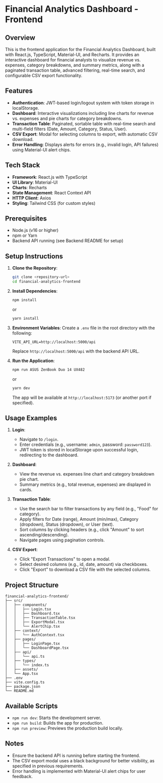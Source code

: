 # Financial Analytics Dashboard - Frontend

## Overview

This is the frontend application for the Financial Analytics Dashboard, built with React.js, TypeScript, Material-UI, and Recharts. It provides an interactive dashboard for financial analysts to visualize revenue vs. expenses, category breakdowns, and summary metrics, along with a paginated transaction table, advanced filtering, real-time search, and configurable CSV export functionality.

## Features

- **Authentication**: JWT-based login/logout system with token storage in localStorage.
- **Dashboard**: Interactive visualizations including line charts for revenue vs. expenses and pie charts for category breakdowns.
- **Transaction Table**: Paginated, sortable table with real-time search and multi-field filters (Date, Amount, Category, Status, User).
- **CSV Export**: Modal for selecting columns to export, with automatic CSV download.
- **Error Handling**: Displays alerts for errors (e.g., invalid login, API failures) using Material-UI alert chips.

## Tech Stack

- **Framework**: React.js with TypeScript
- **UI Library**: Material-UI
- **Charts**: Recharts
- **State Management**: React Context API
- **HTTP Client**: Axios
- **Styling**: Tailwind CSS (for custom styles)

## Prerequisites

- Node.js (v16 or higher)
- npm or Yarn
- Backend API running (see Backend README for setup)

## Setup Instructions

1. **Clone the Repository**:

   ```bash
   git clone <repository-url>
   cd financial-analytics-frontend
   ```

2. **Install Dependencies**:

   ```bash
   npm install
   ```

   or

   ```bash
   yarn install
   ```

3. **Environment Variables**:
   Create a `.env` file in the root directory with the following:

   ```
   VITE_API_URL=http://localhost:5000/api
   ```

   Replace `http://localhost:5000/api` with the backend API URL.

4. **Run the Application**:
   ```bash
   npm run ASUS ZenBook Duo 14 UX482
   ```
   or
   ```bash
   yarn dev
   ```
   The app will be available at `http://localhost:5173` (or another port if specified).

## Usage Examples

1. **Login**:

   - Navigate to `/login`.
   - Enter credentials (e.g., username: `admin`, password: `password123`).
   - JWT token is stored in localStorage upon successful login, redirecting to the dashboard.

2. **Dashboard**:

   - View the revenue vs. expenses line chart and category breakdown pie chart.
   - Summary metrics (e.g., total revenue, expenses) are displayed in cards.

3. **Transaction Table**:

   - Use the search bar to filter transactions by any field (e.g., "Food" for category).
   - Apply filters for Date (range), Amount (min/max), Category (dropdown), Status (dropdown), or User (text).
   - Sort columns by clicking headers (e.g., click "Amount" to sort ascending/descending).
   - Navigate pages using pagination controls.

4. **CSV Export**:
   - Click "Export Transactions" to open a modal.
   - Select desired columns (e.g., id, date, amount) via checkboxes.
   - Click "Export" to download a CSV file with the selected columns.

## Project Structure

```
financial-analytics-frontend/
├── src/
│   ├── components/
│   │   ├── Login.tsx
│   │   ├── Dashboard.tsx
│   │   ├── TransactionTable.tsx
│   │   ├── ExportModal.tsx
│   │   └── AlertChip.tsx
│   ├── context/
│   │   └── AuthContext.tsx
│   ├── pages/
│   │   ├── LoginPage.tsx
│   │   └── DashboardPage.tsx
│   ├── api/
│   │   └── api.ts
│   ├── types/
│   │   └── index.ts
│   ├── assets/
│   └── App.tsx
├── .env
├── vite.config.ts
├── package.json
└── README.md
```

## Available Scripts

- `npm run dev`: Starts the development server.
- `npm run build`: Builds the app for production.
- `npm run preview`: Previews the production build locally.

## Notes

- Ensure the backend API is running before starting the frontend.
- The CSV export modal uses a black background for better visibility, as specified in previous requirements.
- Error handling is implemented with Material-UI alert chips for user feedback.
